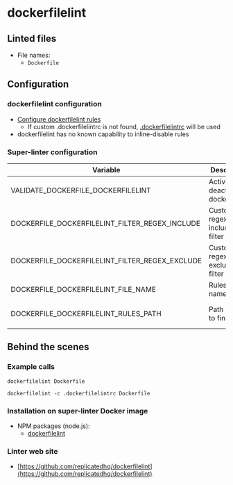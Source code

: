 <!-- markdownlint-disable MD033 MD041 -->
<!-- Generated by .automation/build.py, please do not update manually -->
# dockerfilelint

## Linted files

- File names:
  - `Dockerfile`

## Configuration

### dockerfilelint configuration

- [Configure dockerfilelint rules](https://github.com/replicatedhq/dockerfilelint#configuring)
  - If custom .dockerfilelintrc is not found, [.dockerfilelintrc](https://github.com/nvuillam/super-linter/tree/POC_RefactorInPython/TEMPLATES/.dockerfilelintrc) will be used
- dockerfilelint has no known capability to inline-disable rules

### Super-linter configuration

| Variable | Description | Default value |
| ----------------- | -------------- | -------------- |
| VALIDATE_DOCKERFILE_DOCKERFILELINT | Activate or deactivate dockerfilelint | `true` |
| DOCKERFILE_DOCKERFILELINT_FILTER_REGEX_INCLUDE | Custom regex including filter |  |
| DOCKERFILE_DOCKERFILELINT_FILTER_REGEX_EXCLUDE | Custom regex excluding filter |  |
| DOCKERFILE_DOCKERFILELINT_FILE_NAME | Rules file name | `.dockerfilelintrc` |
| DOCKERFILE_DOCKERFILELINT_RULES_PATH | Path where to find rules | Workspace folder, then super-linter default rules |

## Behind the scenes

### Example calls

```shell
dockerfilelint Dockerfile
```

```shell
dockerfilelint -c .dockerfilelintrc Dockerfile
```


### Installation on super-linter Docker image

- NPM packages (node.js):
  - [dockerfilelint](https://www.npmjs.com/package/dockerfilelint)

### Linter web site
- [https://github.com/replicatedhq/dockerfilelint](https://github.com/replicatedhq/dockerfilelint)

